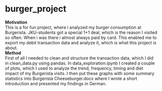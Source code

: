 # burger_project<br>
 **Motivation**<br>
This is a for fun project, where i analyzed my burger consumption at Burgerista. JKU-students got a special 1+1 deal, which is the reason I visited so often. When i was there i almost always paid by card. This enabled me to export my debit transaction data and analyze it, which is what this project is about. <br>
**Method** <br>
First of all I needed to clean and structure the transaction data, which I did in clean_data.py using pandas. In data_exploration.ipynb I created a couple of plots, which I used to analyze the trend, frequency, timing and diet impact of my Burgerista visits. I then put these graphs with some summary statistics into Burgerista Cheeseburger.docx where I wrote a short introduction and presented my findings in German.
